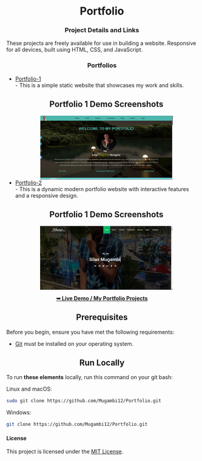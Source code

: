 <h1 align="center">Portfolio</h1>

<div align="center">
  <h3 align="center">Project Details and Links</h3>

  <p align="left">These projects are freely available for use in building a website. Responsive for all devices, built using HTML, CSS, and JavaScript.</p>

  <h3 align="center">Portfolios</h3>

  <ul align="left">
    <li><a href="Portfolio-1/index.html">Portfolio-1</a></li>
    - This is a simple static website that showcases my work and skills.
<div style="display: flex; justify-content: center; align-items: center; align-items: center; flex-wrap: wrap;">
  <h2 align="center">Portfolio 1 Demo Screenshots</h2>

  <img src="images/Portfolio-1.png" alt="Portfolio-1 Demo" title="Desktop Demo" width="350px">
</div>
    <li><a href="Portfolio-2/index.html">Portfolio-2</a></li>
    - This is a dynamic modern portfolio website with interactive features and a responsive design.
<div style="display: flex; justify-content: center; align-items: center; align-items: center; flex-wrap: wrap;">
  <h2 align="center">Portfolio 1 Demo Screenshots</h2>

  <img src="images/Portfolio-2.png" alt="Portfolio-2" title="Desktop Demo" width="350px">
</div>
  </ul>

  <a href="https://mugambi12.github.io/Portfolio"><strong>➥ Live Demo / My Portfolio Projects</strong></a>

</div>


<h2 align="center">Prerequisites</h2>

Before you begin, ensure you have met the following requirements:

* [Git](https://git-scm.com/downloads "Download Git") must be installed on your operating system.

<h2 align="center">Run Locally</h2>

To run **these elements** locally, run this command on your git bash:

Linux and macOS:

```bash
sudo git clone https://github.com/Mugambi12/Portfolio.git
```

Windows:

```bash
git clone https://github.com/Mugambi12/Portfolio.git
```

#### License

This project is licensed under the [MIT License](https://choosealicense.com/licenses/mit/).
